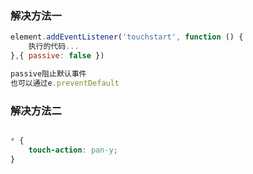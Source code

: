 ### 解决方法一

```js
element.addEventListener('touchstart', function () {
    执行的代码...
},{ passive: false })

passive阻止默认事件
也可以通过e.preventDefault
```

### 解决方法二

```css

* {
	touch-action: pan-y;
}
```

